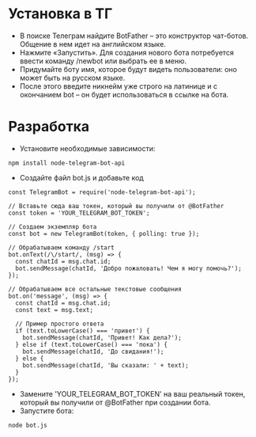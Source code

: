 # Установка в ТГ
- В поиске Телеграм найдите BotFather – это конструктор чат-ботов. Общение в нем идет на английском языке.
- Нажмите «Запустить». Для создания нового бота потребуется ввести команду /newbot или выбрать ее в меню.
- Придумайте боту имя, которое будут видеть пользователи: оно может быть на русском языке.
- После этого введите никнейм уже строго на латинице и с окончанием bot – он будет использоваться в ссылке на бота.

# Разработка
- Установите необходимые зависимости:
```
npm install node-telegram-bot-api
```
- Создайте файл bot.js и добавьте код
```
const TelegramBot = require('node-telegram-bot-api');

// Вставьте сюда ваш токен, который вы получили от @BotFather
const token = 'YOUR_TELEGRAM_BOT_TOKEN';

// Создаем экземпляр бота
const bot = new TelegramBot(token, { polling: true });

// Обрабатываем команду /start
bot.onText(/\/start/, (msg) => {
  const chatId = msg.chat.id;
  bot.sendMessage(chatId, 'Добро пожаловать! Чем я могу помочь?');
});

// Обрабатываем все остальные текстовые сообщения
bot.on('message', (msg) => {
  const chatId = msg.chat.id;
  const text = msg.text;

  // Пример простого ответа
  if (text.toLowerCase() === 'привет') {
    bot.sendMessage(chatId, 'Привет! Как дела?');
  } else if (text.toLowerCase() === 'пока') {
    bot.sendMessage(chatId, 'До свидания!');
  } else {
    bot.sendMessage(chatId, 'Вы сказали: ' + text);
  }
});

```
- Замените 'YOUR_TELEGRAM_BOT_TOKEN' на ваш реальный токен, который вы получили от @BotFather при создании бота.
- Запустите бота:
```
node bot.js
```
